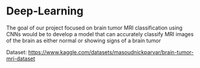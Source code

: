 # Deep-Learning
The goal of our project focused on brain tumor MRI classification using CNNs would be to develop a model that can accurately classify MRI images of the brain as either normal or showing signs of a brain tumor

Dataset: https://www.kaggle.com/datasets/masoudnickparvar/brain-tumor-mri-dataset
